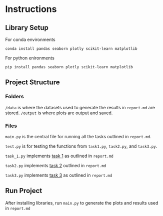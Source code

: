 # Instructions

## Library Setup

For conda environments
```console
conda install pandas seaborn plotly scikit-learn matplotlib
```

For python enironments 
```console
pip install pandas seaborn plotly scikit-learn matplotlib
```
## Project Structure

### Folders

`/data` is where the datasets used to generate the results in `report.md` are stored.
`/output` is where plots are output and saved.


### Files

`main.py` is the central file for running all the tasks outlined in `report.md`.

`test.py` is for testing the functions from `task1.py`, `task2.py`, and `task3.py`.

`task_1.py` implements [task 1](https://github.com/Frey-mond/avocados/blob/main/report.md#research-questions) as outlined in `report.md`

`task2.py` implements [task 2](https://github.com/Frey-mond/avocados/blob/main/report.md#research-questions) outlined in `report.md`

`task3.py` implements [task 3](https://github.com/Frey-mond/avocados/blob/main/report.md#research-questions) as outlined in `report.md`

## Run Project

After installing libraries, run `main.py` to generate the plots and results used in `report.md`
